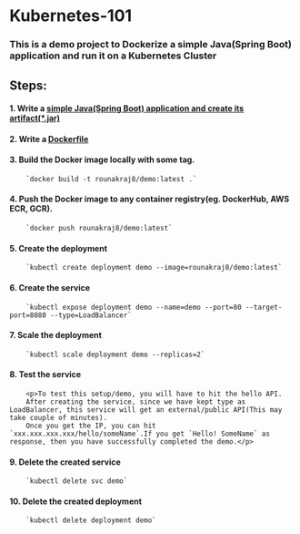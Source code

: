 # Kubernetes-101

### This is a demo project to Dockerize a simple Java(Spring Boot) application and run it on a Kubernetes Cluster

## Steps:

#### 1. Write a [simple Java(Spring Boot) application and create its artifact(\*.jar)](/demo)

#### 2. Write a [Dockerfile](/dockerfile)

#### 3. Build the Docker image locally with some tag.
        `docker build -t rounakraj8/demo:latest .`
        
#### 4. Push the Docker image to any container registry(eg. DockerHub, AWS ECR, GCR).
        `docker push rounakraj8/demo:latest`
        
#### 5. Create the deployment
        `kubectl create deployment demo --image=rounakraj8/demo:latest`
        
#### 6. Create the service
        `kubectl expose deployment demo --name=demo --port=80 --target-port=8080 --type=LoadBalancer`
      
#### 7. Scale the deployment
        `kubectl scale deployment demo --replicas=2`      
        
#### 8. Test the service
        <p>To test this setup/demo, you will have to hit the hello API.
        After creating the service, since we have kept type as LoadBalancer, this service will get an external/public API(This may take couple of minutes).
        Once you get the IP, you can hit `xxx.xxx.xxx.xxx/hello/someName`.If you get `Hello! SomeName` as response, then you have successfully completed the demo.</p>

#### 9. Delete the created service
        `kubectl delete svc demo`
        
#### 10. Delete the created deployment
        `kubectl delete deployment demo`

